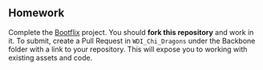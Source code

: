 ## Homework

Complete the [Bootflix](https://github.com/ga-chicago/bootflix) project. You should **fork this repository** and work in it. To submit, create a Pull Request in `WDI_Chi_Dragons` under the Backbone folder with a link to your repository. This will expose you to working with existing assets and code.
